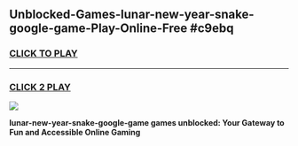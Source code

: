 
## Unblocked-Games-lunar-new-year-snake-google-game-Play-Online-Free #c9ebq
<h3>
<a href="https://us.freeplayer.one?title=lunar-new-year-snake-google-game&ref=10M">CLICK TO PLAY</a></h3>
<hr>

<h3>
<a href="https://us.freeplayer.one?title=lunar-new-year-snake-google-game&ref=10M">CLICK 2 PLAY</a>
  
</h3>

<a href="https://us.freeplayer.one?title=lunar-new-year-snake-google-game&ref=10M"><img src="https://clearcache.store/games.png"></a>


**lunar-new-year-snake-google-game games unblocked: Your Gateway to Fun and Accessible Online Gaming**
